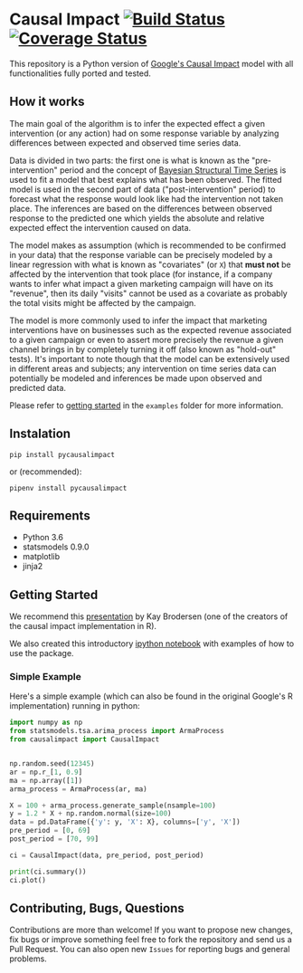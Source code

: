 # Causal Impact [![Build Status](https://travis-ci.com/dafiti/causalimpact.svg?branch=master)](https://travis-ci.com/dafiti/causalimpact) [![Coverage Status](https://coveralls.io/repos/github/dafiti/causalimpact/badge.svg?branch=master)](https://coveralls.io/github/dafiti/causalimpact?branch=master)
This repository is a Python version of [Google's Causal Impact](https://github.com/google/CausalImpact) model with all functionalities fully ported and tested.

## How it works
The main goal of the algorithm is to infer  the expected effect a given intervention (or any action) had on some response variable by analyzing differences between expected and observed time series data.

Data is divided in two parts: the first one is what is known as the "pre-intervention" period and the concept of [Bayesian Structural Time Series](https://en.wikipedia.org/wiki/Bayesian_structural_time_series)  is used to fit a model that best explains what has been observed. The fitted model is used in the second part of data ("post-intervention" period) to forecast what the response would look like had the intervention not taken place. The inferences are based on the differences between observed response to the predicted one which yields the absolute and relative expected effect the intervention caused on data.

The model makes as assumption (which is recommended to be confirmed in your data) that the response variable can be precisely modeled by a linear regression with what is known as "covariates" (or `X`) that **must not** be affected by the intervention that took place (for instance, if a company wants to infer what impact a given marketing campaign will have on its "revenue", then its daily "visits" cannot be used as a covariate as probably the total visits might be affected by the campaign. 

The model is more commonly used to infer the impact that marketing interventions have on businesses such as the expected revenue associated to a given campaign or even to assert more precisely the revenue a given channel brings in by completely turning it off (also known as "hold-out" tests). It's important to note though that the model can be extensively used in different areas and subjects; any intervention on time series data can potentially be modeled and inferences be made upon observed and predicted data.

Please refer to <a href=http://nbviewer.jupyter.org/github/dafiti/causalimpact/blob/14aa71977fe89a62b4adb95532bc838d3956fcc0/examples/getting_started.ipynb>getting started</a> in the `examples` folder for more information.

## Instalation
    pip install pycausalimpact
or (recommended):

    pipenv install pycausalimpact
## Requirements

 - Python 3.6
 - statsmodels 0.9.0
 - matplotlib
 - jinja2

## Getting Started
We recommend this [presentation](https://www.youtube.com/watch?v=GTgZfCltMm8) by Kay Brodersen (one of the creators of the causal impact implementation in R).

We also created this introductory [ipython notebook](https://github.com/dafiti/causalimpact/blob/master/examples/getting_started.ipynb) with examples of how to use the package.

### Simple Example
Here's a simple example (which can also be found in the original Google's R implementation) running in python:
```python
import numpy as np
from statsmodels.tsa.arima_process import ArmaProcess
from causalimpact import CausalImpact


np.random.seed(12345)
ar = np.r_[1, 0.9]
ma = np.array([1])
arma_process = ArmaProcess(ar, ma)

X = 100 + arma_process.generate_sample(nsample=100)
y = 1.2 * X + np.random.normal(size=100)
data = pd.DataFrame({'y': y, 'X': X}, columns=['y', 'X'])
pre_period = [0, 69]
post_period = [70, 99]

ci = CausalImpact(data, pre_period, post_period)

print(ci.summary())
ci.plot()
```
## Contributing, Bugs, Questions
Contributions are more than welcome! If you want to propose new changes, fix bugs or improve something feel free to fork the repository and send us a Pull Request. You can also open new `Issues` for reporting bugs and general problems.
